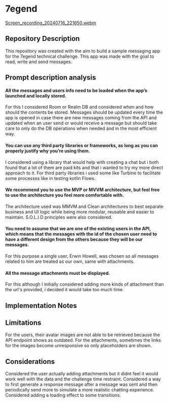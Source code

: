 # 7egend

[Screen_recording_20240716_221650.webm](https://github.com/user-attachments/assets/4da3ee6e-d7c7-41f4-b342-c5a022a4ae3d)

## Repository Description

This repository was created with the aim to build a sample messaging app for the 7egend technical challenge.
This app was made with the goal to read, write and send messages.

## Prompt description analysis

#### All the messages and users info need to be loaded when the app’s launched and locally stored.
For this I considered Room or Realm DB and considered when and how should the contents be stored.
Messages should be updated every time the app is opened in case there are new messages coming from the API and updated when an user send or would receive a message but should take care to only do the DB operations when needed and in the most efficient way.

#### You can use any third party libraries or frameworks, as long as you can properly justify why you’re using them.
I considered using a library that would help with creating a chat but i both found that a lot of them are paid kits and that i wanted to try my more direct approach to it. For third party libraries i used some like Turbine to facilitate some processes like in testing kotlin Flows.

#### We recommend you to use the MVP or MVVM architecture, but feel free to use the architecture you feel more comfortable with.
The architecture used was MMVM and Clean architectures to best separate business and UI logic while being more modular, reusable and easier to maintain.
S.O.L.I.D principles were also considered.

#### You need to assume that we are one of the existing users in the API, which means that the messages with the id of the chosen user need to have a different design from the others because they will be our messages.
For this purpose a single user, Erwin Howell, was chosen so all messages related to him are treated as our own, same with attachments.

#### All the message attachments must be displayed.
For this although I initially considered adding more kinds of attachment than the url's provided, i decided it would take too much time.

## Implementation Notes


## Limitations
For the users, their avatar images are not able to be retrieved because the API endpoint shows as outdated.
For the attachments, sometimes the links for the images become unresponsive so only placeholders are shown.

## Considerations
Considered the user actually adding attachments but it didnt feel it would work well with the data and the challenge time restraint.
Considered a way to first generate a response message after a message was sent and then periodically send more to simulate a more realistic chatting experience.
Considered adding a loading effect to some transitions.
